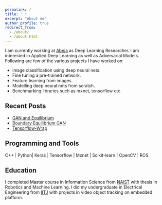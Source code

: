 ```yaml
---
permalink: /
title: " "
excerpt: "About me"
author_profile: true
redirect_from: 
  - /about/
  - /about.html
---
```



I am currently working at [Abeja](http://www.abeja.asia) as Deep Learning Researcher. I am interested in Applied Deep Learning as well as Adversarial Models. 
Following are few of the various projects I have worked on:

- Image classification using deep neural nets. 
- Fine tuning a pre-trained network.
- Feature learning from images.
- Modelling deep neural nets from scratch.
- Benchmarking libraries such as mxnet, tensorflow etc.

## Recent Posts
- [GAN and Equilibrium](https://resbyte.github.io/posts/2017/04/arora-gen-eqbm-17/)
- [Boundary Equilibrium GAN](https://resbyte.github.io/posts/2017/04/david-began-17/)
- [Tensorflow-Wrap](https://resbyte.github.io/posts/2017/03/tf-wrap/)

## Programming and Tools

C++ | Python| Keras | Tensorflow | Mxnet | Scikit-learn | OpenCV | ROS 


## Education
          
I completed Master course in Information Science from [NAIST](http://www.naist.jp/en/) with thesis in Robotics and Machine Learning. I did my undergraduate in Electrical Engineering from [IITJ](http://www.iitj.ac.in) with projects in video object tracking on embedded platform. 


